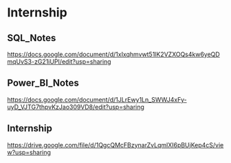 # Internship
## SQL_Notes
https://docs.google.com/document/d/1xIxqhmvwt51lK2VZXOQs4kw6yeQDmqUvS3-zG21iUPI/edit?usp=sharing
## Power_BI_Notes 
https://docs.google.com/document/d/1JLrEwy1Ln_SWWJ4xFy-uyD_VJTG7thpvKzJao309VD8/edit?usp=sharing
## Internship
https://drive.google.com/file/d/1QgcQMcFBzynarZvLqmlXI6pBUjKep4cS/view?usp=sharing
